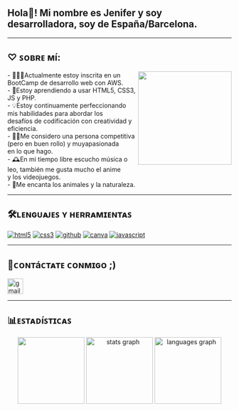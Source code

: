 ## Hola👋! Mi nombre es Jenifer y soy desarrolladora, soy de España/Barcelona.
---
## ♡ ꜱᴏʙʀᴇ ᴍí:
<div align="right">
    <img src="https://github.com/user-attachments/assets/3680c044-b520-4278-8aab-08e4dd50822f" align="right" height="210"/>
</div>
- 👩🏻‍💻Actualmente estoy inscrita en un BootCamp de desarrollo web con AWS.
<br>
- 🧠Estoy aprendiendo a usar HTML5, CSS3, JS y PHP.
<br>
- 💡Estoy continuamente perfeccionando mis habilidades para abordar los 
<br>
desafíos de codificación con creatividad y eficiencia.
<br>
- 💪🏼Me considero una persona competitiva (pero en buen rollo) y muyapasionada 
<br>
en lo que hago.
<br>
- 🕰️En mi tiempo libre escucho música o leo, también me gusta mucho el anime 
<br>
y los videojuegos.
<br>
- 🌷Me encanta los animales y la naturaleza.

---
## 🛠️ʟᴇɴɢᴜᴀᴊᴇꜱ ʏ ʜᴇʀʀᴀᴍɪᴇɴᴛᴀꜱ
<a href='https://github.com/shivamkapasia0' target="_blank"><img alt='html5' src='https://img.shields.io/badge/HTML5-100000?style=for-the-badge&logo=html5&logoColor=white&labelColor=F16529&color=F16529'/></a>
<a href='https://github.com/shivamkapasia0' target="_blank"><img alt='css3' src='https://img.shields.io/badge/CSS3-100000?style=for-the-badge&logo=css3&logoColor=white&labelColor=3C9CD7&color=3C9CD7'/></a>
<a href='https://github.com/shivamkapasia0' target="_blank"><img alt='github' src='https://img.shields.io/badge/GitHub-100000?style=for-the-badge&logo=github&logoColor=white&labelColor=000000&color=000000'/></a>
<a href='https://github.com/shivamkapasia0' target="_blank"><img alt='canva' src='https://img.shields.io/badge/canva-100000?style=for-the-badge&logo=canva&logoColor=white&labelColor=00C4CC&color=00C4CC'/></a>
<a href='https://github.com/shivamkapasia0' target="_blank"><img alt='javascript' src='https://img.shields.io/badge/JavaScript-100000?style=for-the-badge&logo=javascript&logoColor=e8c931&labelColor=FFFFFF&color=e8c931'/></a>

---
## 💬ᴄᴏɴᴛáᴄᴛᴀᴛᴇ ᴄᴏɴᴍɪɢᴏ ;)
  <a href="jenifermoyano2006@gmail.com" target="_blank">
    <img src="https://img.shields.io/static/v1?message=Gmail&logo=gmail&label=&color=D14836&logoColor=white&labelColor=&style=for-the-badge" height="35" alt="gmail logo"/>
  </a>

---
## 📊ᴇꜱᴛᴀᴅíꜱᴛɪᴄᴀꜱ
<div align="center">
  <img src="https://github.com/user-attachments/assets/26fe5f40-c4f7-4dc4-929f-8f59f9cd2280" height="150"/>
  <img src="https://github-readme-stats.vercel.app/api?username=soyJenifer&hide_title=false&hide_rank=false&show_icons=true&include_all_commits=true&count_private=true&disable_animations=true&theme=solarized-dark&locale=es&hide_border=true&order=1" height="150" alt="stats graph"/>
  <img src="https://github-readme-stats.vercel.app/api/top-langs?username=soyJenifer&locale=en&hide_title=false&layout=compact&card_width=320&langs_count=5&theme=dracula&hide_border=false&order=2" height="150" alt="languages graph"/>
</div>
